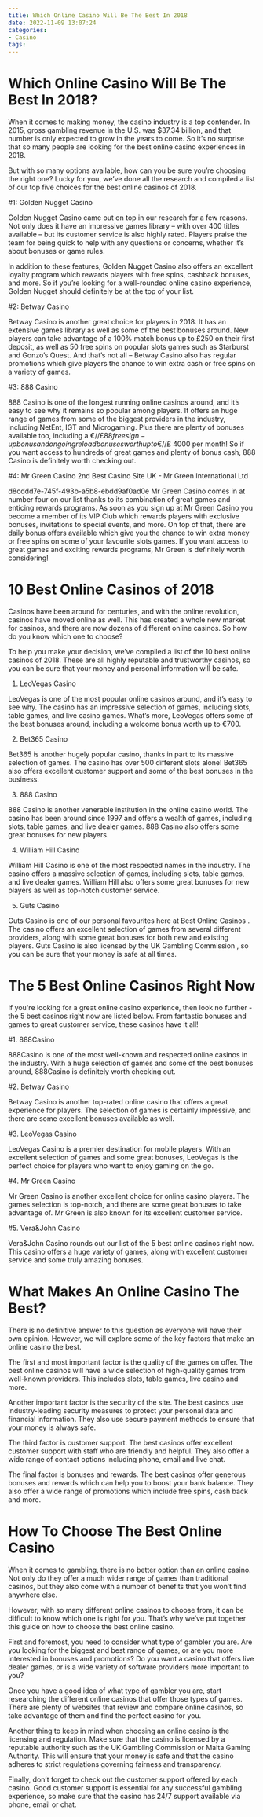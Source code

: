 ```yaml
---
title: Which Online Casino Will Be The Best In 2018
date: 2022-11-09 13:07:24
categories:
- Casino
tags:
---
```



#  Which Online Casino Will Be The Best In 2018?

When it comes to making money, the casino industry is a top contender. In 2015, gross gambling revenue in the U.S. was $37.34 billion, and that number is only expected to grow in the years to come. So it’s no surprise that so many people are looking for the best online casino experiences in 2018.

But with so many options available, how can you be sure you’re choosing the right one? Lucky for you, we’ve done all the research and compiled a list of our top five choices for the best online casinos of 2018.

#1: Golden Nugget Casino

Golden Nugget Casino came out on top in our research for a few reasons. Not only does it have an impressive games library – with over 400 titles available – but its customer service is also highly rated. Players praise the team for being quick to help with any questions or concerns, whether it’s about bonuses or game rules.

In addition to these features, Golden Nugget Casino also offers an excellent loyalty program which rewards players with free spins, cashback bonuses, and more. So if you’re looking for a well-rounded online casino experience, Golden Nugget should definitely be at the top of your list.

#2: Betway Casino

Betway Casino is another great choice for players in 2018. It has an extensive games library as well as some of the best bonuses around. New players can take advantage of a 100% match bonus up to £250 on their first deposit, as well as 50 free spins on popular slots games such as Starburst and Gonzo’s Quest. And that’s not all – Betway Casino also has regular promotions which give players the chance to win extra cash or free spins on a variety of games.

#3: 888 Casino

888 Casino is one of the longest running online casinos around, and it’s easy to see why it remains so popular among players. It offers an huge range of games from some of the biggest providers in the industry, including NetEnt, IGT and Microgaming. Plus there are plenty of bonuses available too, including a €/$/£ 88 free sign-up bonus and ongoing reload bonuses worth up to €/$/£ 4000 per month! So if you want access to hundreds of great games and plenty of bonus cash, 888 Casino is definitely worth checking out.

#4: Mr Green Casino
2nd Best Casino Site UK - Mr Green International Ltd

























 d8cddd7e-745f-493b-a5b8-ebdd9af0ad0e Mr Green Casino comes in at number four on our list thanks to its combination of great games and enticing rewards programs. As soon as you sign up at Mr Green Casino you become a member of its VIP Club which rewards players with exclusive bonuses, invitations to special events, and more. On top of that, there are daily bonus offers available which give you the chance to win extra money or free spins on some of your favourite slots games. If you want access to great games and exciting rewards programs, Mr Green is definitely worth considering!

#  10 Best Online Casinos of 2018

Casinos have been around for centuries, and with the online revolution, casinos have moved online as well. This has created a whole new market for casinos, and there are now dozens of different online casinos. So how do you know which one to choose?

To help you make your decision, we’ve compiled a list of the 10 best online casinos of 2018. These are all highly reputable and trustworthy casinos, so you can be sure that your money and personal information will be safe.

1. LeoVegas Casino

LeoVegas is one of the most popular online casinos around, and it’s easy to see why. The casino has an impressive selection of games, including slots, table games, and live casino games. What’s more, LeoVegas offers some of the best bonuses around, including a welcome bonus worth up to €700.

2. Bet365 Casino

Bet365 is another hugely popular casino, thanks in part to its massive selection of games. The casino has over 500 different slots alone! Bet365 also offers excellent customer support and some of the best bonuses in the business.

3. 888 Casino

888 Casino is another venerable institution in the online casino world. The casino has been around since 1997 and offers a wealth of games, including slots, table games, and live dealer games. 888 Casino also offers some great bonuses for new players.

4. William Hill Casino

William Hill Casino is one of the most respected names in the industry. The casino offers a massive selection of games, including slots, table games, and live dealer games. William Hill also offers some great bonuses for new players as well as top-notch customer service.

5. Guts Casino

Guts Casino is one of our personal favourites here at Best Online Casinos . The casino offers an excellent selection of games from several different providers, along with some great bonuses for both new and existing players. Guts Casino is also licensed by the UK Gambling Commission , so you can be sure that your money is safe at all times.

#  The 5 Best Online Casinos Right Now

If you're looking for a great online casino experience, then look no further - the 5 best casinos right now are listed below. From fantastic bonuses and games to great customer service, these casinos have it all!

#1. 888Casino

888Casino is one of the most well-known and respected online casinos in the industry. With a huge selection of games and some of the best bonuses around, 888Casino is definitely worth checking out.

#2. Betway Casino

Betway Casino is another top-rated online casino that offers a great experience for players. The selection of games is certainly impressive, and there are some excellent bonuses available as well.

#3. LeoVegas Casino

LeoVegas Casino is a premier destination for mobile players. With an excellent selection of games and some great bonuses, LeoVegas is the perfect choice for players who want to enjoy gaming on the go.

#4. Mr Green Casino

Mr Green Casino is another excellent choice for online casino players. The games selection is top-notch, and there are some great bonuses to take advantage of. Mr Green is also known for its excellent customer service.

#5. Vera&John Casino

Vera&John Casino rounds out our list of the 5 best online casinos right now. This casino offers a huge variety of games, along with excellent customer service and some truly amazing bonuses.

#  What Makes An Online Casino The Best?

There is no definitive answer to this question as everyone will have their own opinion. However, we will explore some of the key factors that make an online casino the best.

The first and most important factor is the quality of the games on offer. The best online casinos will have a wide selection of high-quality games from well-known providers. This includes slots, table games, live casino and more.

Another important factor is the security of the site. The best casinos use industry-leading security measures to protect your personal data and financial information. They also use secure payment methods to ensure that your money is always safe.

The third factor is customer support. The best casinos offer excellent customer support with staff who are friendly and helpful. They also offer a wide range of contact options including phone, email and live chat.

The final factor is bonuses and rewards. The best casinos offer generous bonuses and rewards which can help you to boost your bank balance. They also offer a wide range of promotions which include free spins, cash back and more.

#  How To Choose The Best Online Casino

When it comes to gambling, there is no better option than an online casino. Not only do they offer a much wider range of games than traditional casinos, but they also come with a number of benefits that you won’t find anywhere else.

However, with so many different online casinos to choose from, it can be difficult to know which one is right for you. That’s why we’ve put together this guide on how to choose the best online casino.

First and foremost, you need to consider what type of gambler you are. Are you looking for the biggest and best range of games, or are you more interested in bonuses and promotions? Do you want a casino that offers live dealer games, or is a wide variety of software providers more important to you?

Once you have a good idea of what type of gambler you are, start researching the different online casinos that offer those types of games. There are plenty of websites that review and compare online casinos, so take advantage of them and find the perfect casino for you.

Another thing to keep in mind when choosing an online casino is the licensing and regulation. Make sure that the casino is licensed by a reputable authority such as the UK Gambling Commission or Malta Gaming Authority. This will ensure that your money is safe and that the casino adheres to strict regulations governing fairness and transparency.

Finally, don’t forget to check out the customer support offered by each casino. Good customer support is essential for any successful gambling experience, so make sure that the casino has 24/7 support available via phone, email or chat.